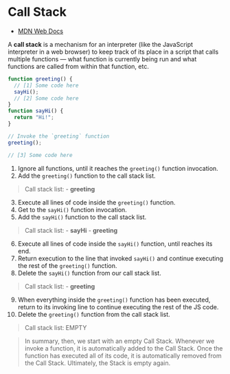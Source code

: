 # Call Stack

- [MDN Web Docs](https://developer.mozilla.org/en-aUS/docs/Glossary/Call_stack)

A **call stack** is a mechanism for an interpreter (like the JavaScript interpreter in a web browser) to keep track of its place in a script that calls multiple functions — what function is currently being run and what functions are called from within that function, etc.

```javascript
function greeting() {
  // [1] Some code here
  sayHi();
  // [2] Some code here
}
function sayHi() {
  return "Hi!";
}

// Invoke the `greeting` function
greeting();

// [3] Some code here
```

1. Ignore all functions, until it reaches the `greeting()` function invocation.
2. Add the `greeting()` function to the call stack list.

> Call stack list: - **greeting**

3. Execute all lines of code inside the `greeting()` function.
4. Get to the `sayHi()` function invocation.
5. Add the `sayHi()` function to the call stack list.

> Call stack list: - **sayHi** - **greeting**

6. Execute all lines of code inside the `sayHi()` function, until reaches its end.
7. Return execution to the line that invoked `sayHi()` and continue executing the rest of the `greeting()` function.
8. Delete the `sayHi()` function from our call stack list.

> Call stack list: - **greeting**

9. When everything inside the `greeting()` function has been executed, return to its invoking line to continue executing the rest of the JS code.
10. Delete the `greeting()` function from the call stack list.

> Call stack list: EMPTY

> In summary, then, we start with an empty Call Stack. Whenever we invoke a function, it is automatically added to the Call Stack. Once the function has executed all of its code, it is automatically removed from the Call Stack. Ultimately, the Stack is empty again.
